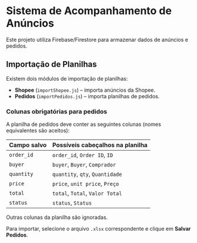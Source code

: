 # Sistema de Acompanhamento de Anúncios

Este projeto utiliza Firebase/Firestore para armazenar dados de anúncios e pedidos.

## Importação de Planilhas

Existem dois módulos de importação de planilhas:

- **Shopee** (`importShopee.js`) – importa anúncios da Shopee.
- **Pedidos** (`importPedidos.js`) – importa planilhas de pedidos.

### Colunas obrigatórias para pedidos

A planilha de pedidos deve conter as seguintes colunas (nomes equivalentes são aceitos):

| Campo salvo | Possíveis cabeçalhos na planilha |
|-------------|----------------------------------|
| `order_id`  | `order_id`, `Order ID`, `ID` |
| `buyer`     | `buyer`, `Buyer`, `Comprador` |
| `quantity`  | `quantity`, `qty`, `Quantidade` |
| `price`     | `price`, `unit price`, `Preço` |
| `total`     | `total`, `Total`, `Valor Total` |
| `status`    | `status`, `Status` |

Outras colunas da planilha são ignoradas.

Para importar, selecione o arquivo `.xlsx` correspondente e clique em **Salvar Pedidos**.
